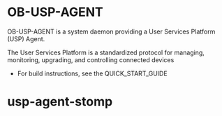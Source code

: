 # OB-USP-AGENT
OB-USP-AGENT is a system daemon providing a User Services Platform (USP) Agent.

The User Services Platform is a standardized protocol for managing, monitoring, upgrading, and controlling connected devices

* For build instructions, see the QUICK_START_GUIDE

# usp-agent-stomp
